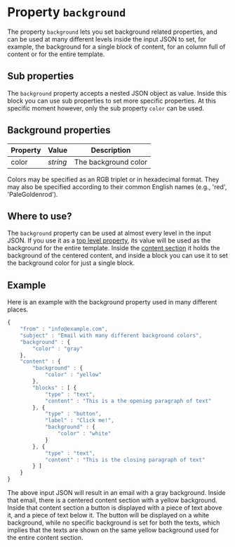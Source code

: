 # Property `background`

The property `background` lets you set background related properties, and can be 
used at many different levels inside the input JSON to set, for example, 
the background for a single block of content, for an column full of content or 
for the entire template.

## Sub properties

The `background` property accepts a nested JSON object as value. Inside this 
block you can use sub properties to set more specific properties. At this 
specific moment however, only the sub property `color` can be used.

## Background properties

| Property | Value | Description          |
|:---------|-------|----------------------|
| color | _string_ | The background color |

Colors may be specified as an RGB triplet or in hexadecimal format. They may 
also be specified according to their common English names (e.g., 'red', 
'PaleGoldenrod').

## Where to use?

The `background` property can be used at almost every level in the input JSON. 
If you use it as a [top level property](json/top-level-properties), 
its value will be used as the background for the entire template. Inside the 
[content section](json/property-content) it holds 
the background of the centered content, and inside a block you can use it to set 
the background color for just a single block.

## Example

Here is an example with the background property used in many different places.

```javascript
{
    "from" : "info@example.com",
    "subject" : "Email with many different background colors",
    "background" : {
        "color" : "gray"
    },
    "content" : {
        "background" : {
            "color" : "yellow"
        },
        "blocks" : [ {
            "type" : "text",
            "content" : "This is a the opening paragraph of text"
        }, {
            "type" : "button",
            "label" : "Click me!",
            "background" : {
                "color" : "white"
            }
        }, {
            "type" : "text",
            "content" : "This is the closing paragraph of text"
        } ]
    }
}
```

The above input JSON will result in an email with a gray background. Inside that 
email, there is a centered content section with a yellow background. Inside that 
content section a button is displayed with a piece of text above it, and a piece 
of text below it. The button will be displayed on a white background, while no 
specific background is set for both the texts, which implies that the texts are 
shown on the same yellow background used for the entire content section.
